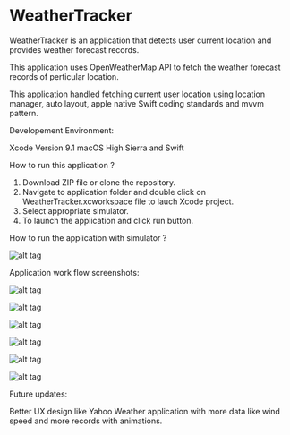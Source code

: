 # WeatherTracker

WeatherTracker is an application that detects user current location and provides weather forecast records.

This application uses OpenWeatherMap API to fetch the weather forecast records of perticular location.

This application handled fetching current user location using location manager, auto layout, apple native Swift coding standards and mvvm pattern.

Developement Environment:

Xcode Version 9.1
macOS High Sierra
and Swift

How to run this application ?

1.  Download ZIP file or clone the repository.
2.  Navigate to application folder and double click on WeatherTracker.xcworkspace file to lauch Xcode project.
3.  Select appropriate simulator.
4.  To launch the application and click run button.

How to run the application with simulator ?

![alt tag](https://github.com/shivsuthanmhub/WeatherTracker/blob/master/WeatherTracker/Screenshots/Simulator_Test.png)

Application work flow screenshots:

![alt tag](https://github.com/shivsuthanmhub/WeatherTracker/blob/master/WeatherTracker/Screenshots/Launch_Screen.png)

![alt tag](https://github.com/shivsuthanmhub/WeatherTracker/blob/master/WeatherTracker/Screenshots/Screen_1.png)

![alt tag](https://github.com/shivsuthanmhub/WeatherTracker/blob/master/WeatherTracker/Screenshots/Screen_2.png)

![alt tag](https://github.com/shivsuthanmhub/WeatherTracker/blob/master/WeatherTracker/Screenshots/Screen_3.png)

![alt tag](https://github.com/shivsuthanmhub/WeatherTracker/blob/master/WeatherTracker/Screenshots/Screen_4.png)

![alt tag](https://github.com/shivsuthanmhub/WeatherTracker/blob/master/WeatherTracker/Screenshots/Screen_5.png)

Future updates:

Better UX design like Yahoo Weather application with more data like wind speed and more records with animations.
